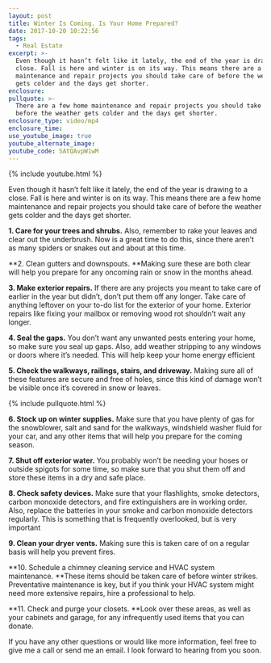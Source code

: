 ```yaml
---
layout: post
title: Winter Is Coming. Is Your Home Prepared?
date: 2017-10-20 10:22:56
tags:
  - Real Estate
excerpt: >-
  Even though it hasn’t felt like it lately, the end of the year is drawing
  close. Fall is here and winter is on its way. This means there are a few home
  maintenance and repair projects you should take care of before the weather
  gets colder and the days get shorter.
enclosure:
pullquote: >-
  There are a few home maintenance and repair projects you should take care of
  before the weather gets colder and the days get shorter.
enclosure_type: video/mp4
enclosure_time:
use_youtube_image: true
youtube_alternate_image:
youtube_code: SAtQAvpW1wM
---
```



{% include youtube.html %}

Even though it hasn’t felt like it lately, the end of the year is drawing to a close. Fall is here and winter is on its way. This means there are a few home maintenance and repair projects you should take care of before the weather gets colder and the days get shorter.

**1. Care for your trees and shrubs.** Also, remember to rake your leaves and clear out the underbrush. Now is a great time to do this, since there aren’t as many spiders or snakes out and about at this time.

**2. Clean gutters and downspouts.&nbsp;**Making sure these are both clear will help you prepare for any oncoming rain or snow in the months ahead.

**3. Make exterior repairs.** If there are any projects you meant to take care of earlier in the year but didn’t, don’t put them off any longer. Take care of anything leftover on your to-do list for the exterior of your home. Exterior repairs like fixing your mailbox or removing wood rot shouldn’t wait any longer.

**4. Seal the gaps.** You don’t want any unwanted pests entering your home, so make sure you seal up gaps. Also, add weather stripping to any windows or doors where it’s needed. This will help keep your home energy efficient

**5. Check the walkways, railings, stairs, and driveway.** Making sure all of these features are secure and free of holes, since this kind of damage won’t be visible once it’s covered in snow or leaves.

{% include pullquote.html %}

**6. Stock up on winter supplies.** Make sure that you have plenty of gas for the snowblower, salt and sand for the walkways, windshield washer fluid for your car, and any other items that will help you prepare for the coming season.

**7. Shut off exterior water.** You probably won’t be needing your hoses or outside spigots for some time, so make sure that you shut them off and store these items in a dry and safe place.

**8. Check safety devices.** Make sure that your flashlights, smoke detectors, carbon monoxide detectors, and fire extinguishers are in working order. Also, replace the batteries in your smoke and carbon monoxide detectors regularly. This is something that is frequently overlooked, but is very important

**9. Clean your dryer vents.** Making sure this is taken care of on a regular basis will help you prevent fires.

**10. Schedule a chimney cleaning service and HVAC system maintenance.&nbsp;**These items should be taken care of before winter strikes. Preventative maintenance is key, but if you think your HVAC system might need more extensive repairs, hire a professional to help.

**11. Check and purge your closets.&nbsp;**Look over these areas, as well as your cabinets and garage, for any infrequently used items that you can donate.

If you have any other questions or would like more information, feel free to give me a call or send me an email. I look forward to hearing from you soon.